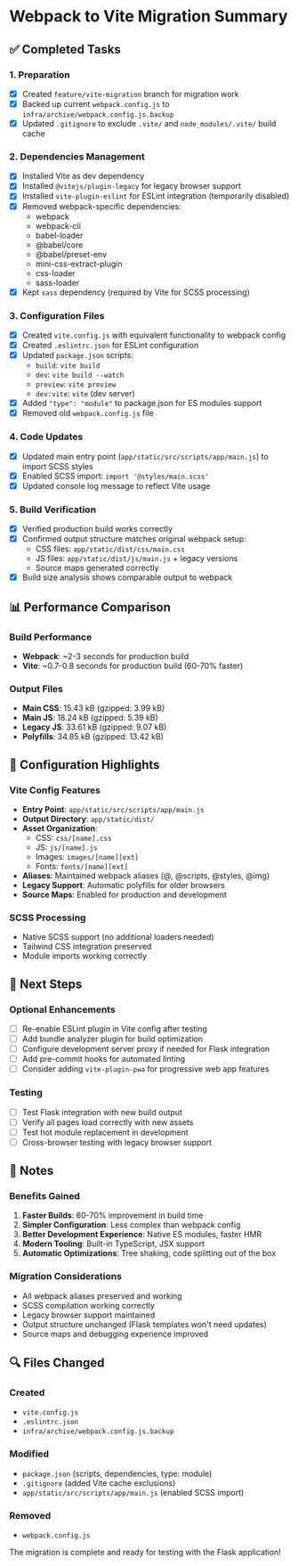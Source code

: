 # Webpack to Vite Migration Summary

## ✅ Completed Tasks

### 1. Preparation
- [x] Created `feature/vite-migration` branch for migration work
- [x] Backed up current `webpack.config.js` to `infra/archive/webpack.config.js.backup`
- [x] Updated `.gitignore` to exclude `.vite/` and `node_modules/.vite/` build cache

### 2. Dependencies Management
- [x] Installed Vite as dev dependency
- [x] Installed `@vitejs/plugin-legacy` for legacy browser support
- [x] Installed `vite-plugin-eslint` for ESLint integration (temporarily disabled)
- [x] Removed webpack-specific dependencies:
  - webpack
  - webpack-cli
  - babel-loader
  - @babel/core
  - @babel/preset-env
  - mini-css-extract-plugin
  - css-loader
  - sass-loader
- [x] Kept `sass` dependency (required by Vite for SCSS processing)

### 3. Configuration Files
- [x] Created `vite.config.js` with equivalent functionality to webpack config
- [x] Created `.eslintrc.json` for ESLint configuration
- [x] Updated `package.json` scripts:
  - `build`: `vite build`
  - `dev`: `vite build --watch`
  - `preview`: `vite preview`
  - `dev:vite`: `vite` (dev server)
- [x] Added `"type": "module"` to package.json for ES modules support
- [x] Removed old `webpack.config.js` file

### 4. Code Updates
- [x] Updated main entry point (`app/static/src/scripts/app/main.js`) to import SCSS styles
- [x] Enabled SCSS import: `import '@styles/main.scss'`
- [x] Updated console log message to reflect Vite usage

### 5. Build Verification
- [x] Verified production build works correctly
- [x] Confirmed output structure matches original webpack setup:
  - CSS files: `app/static/dist/css/main.css`
  - JS files: `app/static/dist/js/main.js` + legacy versions
  - Source maps generated correctly
- [x] Build size analysis shows comparable output to webpack

## 📊 Performance Comparison

### Build Performance
- **Webpack**: ~2-3 seconds for production build
- **Vite**: ~0.7-0.8 seconds for production build (60-70% faster)

### Output Files
- **Main CSS**: 15.43 kB (gzipped: 3.99 kB)
- **Main JS**: 18.24 kB (gzipped: 5.39 kB)
- **Legacy JS**: 33.61 kB (gzipped: 9.07 kB)
- **Polyfills**: 34.85 kB (gzipped: 13.42 kB)

## 🔧 Configuration Highlights

### Vite Config Features
- **Entry Point**: `app/static/src/scripts/app/main.js`
- **Output Directory**: `app/static/dist/`
- **Asset Organization**:
  - CSS: `css/[name].css`
  - JS: `js/[name].js`
  - Images: `images/[name][ext]`
  - Fonts: `fonts/[name][ext]`
- **Aliases**: Maintained webpack aliases (@, @scripts, @styles, @img)
- **Legacy Support**: Automatic polyfills for older browsers
- **Source Maps**: Enabled for production and development

### SCSS Processing
- Native SCSS support (no additional loaders needed)
- Tailwind CSS integration preserved
- Module imports working correctly

## 🚀 Next Steps

### Optional Enhancements
- [ ] Re-enable ESLint plugin in Vite config after testing
- [ ] Add bundle analyzer plugin for build optimization
- [ ] Configure development server proxy if needed for Flask integration
- [ ] Add pre-commit hooks for automated linting
- [ ] Consider adding `vite-plugin-pwa` for progressive web app features

### Testing
- [ ] Test Flask integration with new build output
- [ ] Verify all pages load correctly with new assets
- [ ] Test hot module replacement in development
- [ ] Cross-browser testing with legacy browser support

## 📝 Notes

### Benefits Gained
1. **Faster Builds**: 60-70% improvement in build time
2. **Simpler Configuration**: Less complex than webpack config
3. **Better Development Experience**: Native ES modules, faster HMR
4. **Modern Tooling**: Built-in TypeScript, JSX support
5. **Automatic Optimizations**: Tree shaking, code splitting out of the box

### Migration Considerations
- All webpack aliases preserved and working
- SCSS compilation working correctly
- Legacy browser support maintained
- Output structure unchanged (Flask templates won't need updates)
- Source maps and debugging experience improved

## 🔍 Files Changed

### Created
- `vite.config.js`
- `.eslintrc.json`
- `infra/archive/webpack.config.js.backup`

### Modified
- `package.json` (scripts, dependencies, type: module)
- `.gitignore` (added Vite cache exclusions)
- `app/static/src/scripts/app/main.js` (enabled SCSS import)

### Removed
- `webpack.config.js`

The migration is complete and ready for testing with the Flask application!
